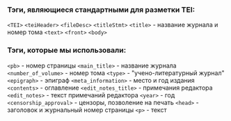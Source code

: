 ### Тэги, являющиеся стандартными для разметки TEI:
```<TEI>```
```<teiHeader>```
```<fileDesc>```
```<titleStmt>```
```<title>``` - название журнала и номер тома
```<text>```
```<front>```
```<body>```
 
### Тэги, которые мы использовали:
```<pb>``` - номер страницы
```<main_title>``` - название журнала
```<number_of_volume>``` - номер тома
```<type>``` - "учено-литературный журнал"
```<epigraph>``` - эпиграф
```<meta_information>``` - место и год издания
```<contents>``` - оглавление
```<edit_notes_title>``` - примечания редактора
```<edit_notes>``` - текст примечаний редактора
```<year>``` - год
```<censorship_approval>``` - цензоры, позволение на печать
```<head>``` - заголовок и журнальный номер страницы
```<p>``` - текст

